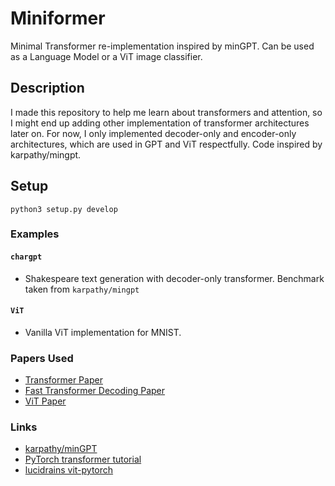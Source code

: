 # Miniformer

Minimal Transformer re-implementation inspired by minGPT. Can be used as a Language Model or a ViT image classifier.

## Description

I made this repository to help me learn about transformers and attention, so I might end up adding other implementation of transformer architectures later on. For now, I only implemented decoder-only and encoder-only architectures, which are used in GPT and ViT respectfully. Code inspired by karpathy/mingpt.

## Setup

```
python3 setup.py develop
```

### Examples

#### ```chargpt```
  * Shakespeare text generation with decoder-only transformer. Benchmark taken from ```karpathy/mingpt```
  
#### ```ViT```
  * Vanilla ViT implementation for MNIST.

### Papers Used
* [Transformer Paper](https://arxiv.org/abs/1706.03762)
* [Fast Transformer Decoding Paper](https://arxiv.org/abs/1911.02150)
* [ViT Paper](https://arxiv.org/pdf/2010.11929.pdf)

### Links
* [karpathy/minGPT](https://github.com/karpathy/mingpt)
* [PyTorch transformer tutorial](https://pytorch.org/tutorials/beginner/transformer_tutorial.html)
* [lucidrains vit-pytorch](https://github.com/lucidrains/vit-pytorch)
